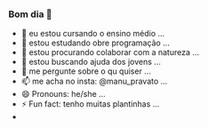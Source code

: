 ### Bom dia 👋

- 🔭 eu estou cursando o ensino médio ...
- 🌱 estou estudando obre programação ...
- 👯 estou procurando colaborar com a natureza ...
- 🤔 estou buscando ajuda dos jovens  ...
- 💬 me pergunte sobre o qu quiser  ...
- 📫 me acha no insta: @manu_pravato ...
- 😄 Pronouns: he/she ...
- ⚡ Fun fact: tenho muitas plantinhas  ...
- 

